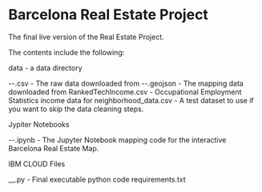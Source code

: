 # Barcelona Real Estate Project

The final live version of the Real Estate Project.

The contents include the following:

data - a data directory

--.csv - The raw data downloaded from 
--.geojson - The mapping data downloaded from 
RankedTechIncome.csv - Occupational Employment Statistics income data for 
neighborhood_data.csv - A test dataset to use if you want to skip the data cleaning steps.

Jypiter Notebooks

--.ipynb - The Jupyter Notebook mapping code for the interactive Barcelona Real Estate Map.

IBM CLOUD Files

__.py - Final executable python code 
requirements.txt

